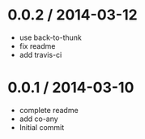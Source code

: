 
0.0.2 / 2014-03-12
==================

  * use back-to-thunk
  * fix readme
  * add travis-ci

0.0.1 / 2014-03-10
==================

  * complete readme
  * add co-any
  * Initial commit
